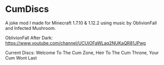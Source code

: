 # CumDiscs
A joke mod I made for Minecraft 1.7.10 & 1.12.2 using music by OblivionFall and Infected Mushroom.

OblivionFall After Dark:
https://www.youtube.com/channel/UCUjOFaWLaq2NUKaQR81JPwg

Current Discs:
Welcome To The Cum Zone, 
Heir To The Cum Throne,
Your Cum Wont Last
